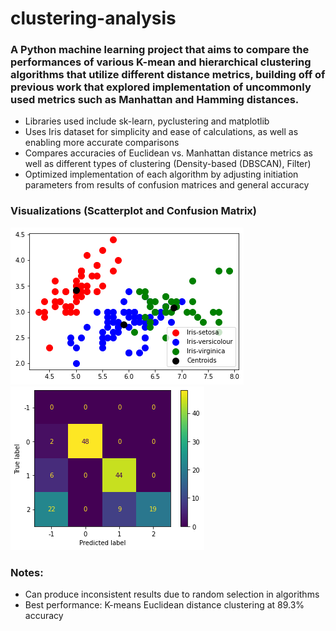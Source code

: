 # clustering-analysis

### A Python machine learning project that aims to compare the performances of various K-mean and hierarchical clustering algorithms that utilize different distance metrics, building off of previous work that explored implementation of uncommonly used metrics such as Manhattan and Hamming distances. 

* Libraries used include sk-learn, pyclustering and matplotlib
* Uses Iris dataset for simplicity and ease of calculations, as well as enabling more accurate comparisons
* Compares accuracies of Euclidean vs. Manhattan distance metrics as well as different types of clustering (Density-based (DBSCAN), Filter)
* Optimized implementation of each algorithm by adjusting initiation parameters from results of confusion matrices and general accuracy

### Visualizations (Scatterplot and Confusion Matrix)
![Plot](https://github.com/candace-sun/clustering-analysis/blob/main/Figure%202023-06-06%20120903.png)
![Confusion Matrix](https://github.com/candace-sun/clustering-analysis/blob/main/Figure%202023-06-06%20120911.png) 

### Notes:
* Can produce inconsistent results due to random selection in algorithms
* Best performance: K-means Euclidean distance clustering at 89.3% accuracy
